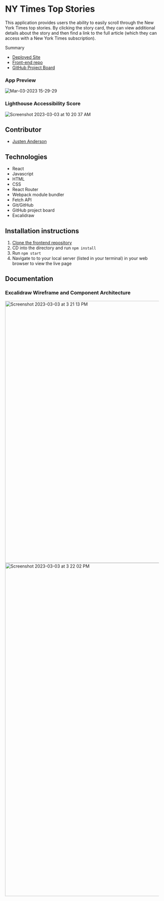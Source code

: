 # NY Times Top Stories
This application provides users the ability to easily scroll through the New York Times top stories. By clicking the story card, they can view additional details about the story and then find a link to the full article (which they can access with a New York Times subscription).

Summary

 - [Deployed Site](https://top-stories-virid.vercel.app/)
 - [Front-end repo](https://github.com/justenanderson-commits/top-stories)
 - [GitHub Project Board](https://github.com/users/justenanderson-commits/projects/4)


### App Preview
![Mar-03-2023 15-29-29](https://user-images.githubusercontent.com/104015966/222843418-e8eabd2f-4dd6-4220-bd90-e3db52fb9b3b.gif)

### Lighthouse Accessibility Score
![Screenshot 2023-03-03 at 10 20 37 AM](https://user-images.githubusercontent.com/104015966/222786361-244c7445-7aa1-42e8-b0c8-086dc774f477.png)

## Contributor
- [Justen Anderson](https://github.com/justenanderson-commits)

## Technologies
- React
- Javascript
- HTML 
- CSS
- React Router
- Webpack module bundler
- Fetch API
- Git/GitHub
- GitHub project board
- Excalidraw


## Installation instructions
1. [Clone the frontend repository](https://github.com/justenanderson-commits/top-stories)
2. CD into the directory and run `npm install`
3. Run `npm start`
4. Navigate to to your local server (listed in your terminal) in your web browser to view the live page

## Documentation
### Excalidraw Wireframe and Component Architecture
<img width="856" alt="Screenshot 2023-03-03 at 3 21 13 PM" src="https://user-images.githubusercontent.com/104015966/222842033-70b6cc3d-999f-4809-8d02-50dd68d4ea1b.png">
<img width="1089" alt="Screenshot 2023-03-03 at 3 22 02 PM" src="https://user-images.githubusercontent.com/104015966/222842053-92257af7-a291-455b-9479-93e28f62a03f.png">


